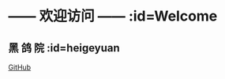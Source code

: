 # ——  欢迎访问  ——  :id=Welcome

## **黑    鸽    院** :id=heigeyuan

[GitHub](https://github.com/qiaoshouzi/HeiGeYuan-General-Warehouse/) 
